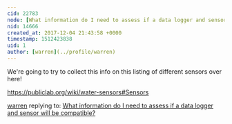```yaml
---
cid: 22783
node: [What information do I need to assess if a data logger and sensor will be compatible? ](../notes/gretchengehrke/07-19-2017/what-information-do-i-need-to-assess-if-a-data-logger-and-sensor-will-be-compatible)
nid: 14666
created_at: 2017-12-04 21:43:58 +0000
timestamp: 1512423838
uid: 1
author: [warren](../profile/warren)
---
```


We're going to try to collect this info on this listing of different sensors over here! 

https://publiclab.org/wiki/water-sensors#Sensors

[warren](../profile/warren) replying to: [What information do I need to assess if a data logger and sensor will be compatible? ](../notes/gretchengehrke/07-19-2017/what-information-do-i-need-to-assess-if-a-data-logger-and-sensor-will-be-compatible)

